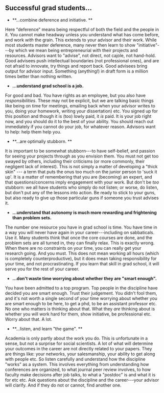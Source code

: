 ## Successful grad students...

- **...combine deference and initiative. **

Here "deference" means being respectful of both the field and the people in it.  You cannot make headway unless you understand what has come before, and work *with* the grain.  This extends to your advisor and their work.  While most students master deference, many never then learn to show "initiative"---by which we mean being entrepreneurial with their projects and resources. Advisors want to "advise", not direct, not cajole, not hand-hold. Good advisees push intellectual boundaries (not professional ones), and are not afraid to innovate, try things and report back.  Good advisees bring output for advisor input.  Something  (anything!) in draft form is a million times better than nothing written. 

- **...understand grad school is a job.**  

For good and bad.  You have rights as an employee, but you also have *responsibilities*. These may not be explicit, but we are talking basic things like being on time for meetings, emailing back when your advisor writes to you, doing your homework, writing your dissertation) etc.  You signed up for this position and though it is (too) lowly paid, it  *is* paid. It is your job right now, and you should do it to the best of your ability.  You should reach out immediately if you cannot do your job, for whatever reason.  Advisors want to help: help them help you.

- **...are optimally stubborn. **

It is important to be somewhat stubborn---to have self-belief, and passion for seeing your projects through as you envision them.  You must not get too swayed by others, including their criticisms (or more commonly, their negligent lack of interest).  This is not simply a matter of developing a "thick skin" --- a term that puts the onus too much on the junior person to 'suck it up'. It is a matter of remembering that you are (becoming) an expert, and that questions/concerns imply engagement with your work.  But don't be *too* stubborn: we all have students who simply do not listen; or worse, do listen, but don't put any of the lessons into action.  Be ready to stick to your guns, but also ready to give up those particular guns if someone you trust advises it.

- **...understand that autonomy is much more rewarding and frightening than problem sets.**

The number one resource you have in grad school is time.  You have time in a way you will never have again in your career---including on sabbaticals.  Use it.  Many students think that once the core courses are done, and the problem sets are all turned in, they can finally relax.  This is exactly wrong.  When there are no constraints on your time, you can really get your research going.  And you must.  This does not mean working all hours (which is completely counterproductive), but it does mean taking responsibility for your time, and not procrastinating.  If you learn that skill in grad school, it will serve you for the rest of your career.

- **...don't waste time worrying about whether they are "smart enough".**

You have been admitted to a top program. Top people in the discipline have decided you are smart enough.  Trust their judgement.  You didn't fool them, and it's not worth a single second of your time worrying about whether you are smart enough to be here, to get a phd, to be an assistant professor etc. No one who matters is thinking about that.  What they *are* thinking about is whether you will work hard for them, show initiative, be professional etc.  Worry about that. A lot.

- **...listen, and learn "the game". **

Academia is only partly about the work you do.  This is unfortunate in a sense, but not a surprise for social scientists. A lot of what will determine your outcomes in the career are not directly related to your papers.  They are things like: your networks, your salesmanship, your ability to get along with people etc.  So listen carefully and understand how the discipline "works" as a system.  This involves everything from understanding how conferences are organized, to what journal peer review involves, to how faculty make decisions after job talks, to what a "postdoc" is and what it is for etc etc.  Ask questions about the discipline and the career---your advisor will clarify. And if they do not or cannot, find another one.
